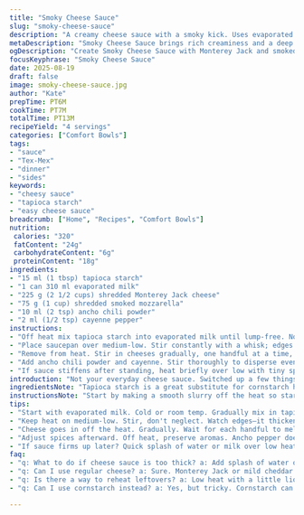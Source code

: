 ```yaml
---
title: "Smoky Cheese Sauce"
slug: "smoky-cheese-sauce"
description: "A creamy cheese sauce with a smoky kick. Uses evaporated milk thickened with tapioca starch instead of cornstarch, adding a subtle chewiness. Replaces cheddar with a blend of Monterey Jack and smoked mozzarella for mellow melt and deeper aroma. Chipotle swapped for smoky ancho chili powder plus a hint of cayenne to control heat and avoid moisture. Sauce thickens over gentle heat, no scorching if you whisk steadily and scrape edges right. Versatile for nachos, steamed veggies, or pasta. Dairy-forward, lightly spicy, velvety texture. Avoid grainy clumps by gradual cheese addition off heat. Works well with whole milk if evaporated unavailable—reduce thickener accordingly."
metaDescription: "Smoky Cheese Sauce brings rich creaminess and a deep smoky flavor. Perfect for nachos or veggies, thickened with tapioca starch."
ogDescription: "Create Smoky Cheese Sauce with Monterey Jack and smoked mozzarella. Thickened with tapioca starch, no clumps, just creamy goodness."
focusKeyphrase: "Smoky Cheese Sauce"
date: 2025-08-19
draft: false
image: smoky-cheese-sauce.jpg
author: "Kate"
prepTime: PT6M
cookTime: PT7M
totalTime: PT13M
recipeYield: "4 servings"
categories: ["Comfort Bowls"]
tags:
- "sauce"
- "Tex-Mex"
- "dinner"
- "sides"
keywords:
- "cheesy sauce"
- "tapioca starch"
- "easy cheese sauce"
breadcrumb: ["Home", "Recipes", "Comfort Bowls"]
nutrition: 
 calories: "320"
 fatContent: "24g"
 carbohydrateContent: "6g"
 proteinContent: "18g"
ingredients:
- "15 ml (1 tbsp) tapioca starch"
- "1 can 310 ml evaporated milk"
- "225 g (2 1/2 cups) shredded Monterey Jack cheese"
- "75 g (1 cup) shredded smoked mozzarella"
- "10 ml (2 tsp) ancho chili powder"
- "2 ml (1/2 tsp) cayenne pepper"
instructions:
- "Off heat mix tapioca starch into evaporated milk until lump-free. No whisking frenzy—smooth paste matters. Use cold or room temp milk for easier blending."
- "Place saucepan over medium-low. Stir constantly with a whisk; edges will bubble and thicken around 4-6 minutes. Watch closely—too hot equals curdled mess. Sauce becomes glossy, coats back of spoon."
- "Remove from heat. Stir in cheeses gradually, one handful at a time, waiting for each addition to melt fully before next. Use wooden spoon here to avoid overbeating air."
- "Add ancho chili powder and cayenne. Stir thoroughly to disperse evenly. Taste - adjust heat now or later with sriracha or lime juice if too dull."
- "If sauce stiffens after standing, heat briefly over low with tiny splash water or milk to loosen. Never reboil or cheese will seize. Serve warm, pour over whatever needs melty punch."
introduction: "Not your everyday cheese sauce. Switched up a few things after too many grainy attempts. Evaporated milk and tapioca starch—the starch swells differently, avoiding that gummy texture you get with cornstarch if you cook too long. Monterey Jack gives meltiness, smoked mozzarella layers on that cozy aroma without overpowering. Chipotle is tricky—it brings moisture unless drained well, so I went with ancho powder and a pinch of cayenne instead. No foaming or weird oil separation if you keep heat gentle, stir steadily, and add cheese off the heat. The sauce thickens as it cools, that’s good. Add water if it becomes stiff later. Foolproof if you trust your ear and eye more than the clock. Perfect for slathering on steamed broccoli or knocking up nachos fast."
ingredientsNote: "Tapioca starch is a great substitute for cornstarch here. It thickens at lower temps and creates a slightly stretchy texture. Use room temp milk or cooler for easier mixing to avoid lumps. Monterey Jack melts super well, giving creamy strands. Smoked mozzarella adds aroma and depth; regular mozzarella will work but skip the smoked if you want a milder flavor. Ancho chili powder replaces the moisture-heavy chipotle for smoky warmth without sogginess. Cayenne controls heat cleanly—adjust to taste or swap with smoked paprika for milder heat. Evaporated milk brings richness—if unavailable, whole milk is okay but reduce the starch to 10 ml to avoid over-thickening."
instructionsNote: "Start by making a smooth slurry off the heat so starch doesn’t clump. Heat gently, constant whisking is essential—too hot or neglected edges mean grainy spots or burning. The glossy sheen when thickened is your cue to stop cooking. Removing from heat before cheese means no separation or oily slicks. Gradual cheese addition ensures melting without clumps. Wooden spoon works better here, less air incorporated means silkier texture. Adding spices off the heat preserves their aroma without bitterness. If sauce tightens when resting, a quick stir with a drizzle of milk loosens it—no reheating over high or you risk curdling. Serve immediately or keep warm gently. No need for a blender; texture should be creamy but not pureed."
tips:
- "Start with evaporated milk. Cold or room temp. Gradually mix in tapioca starch. No rush. Lumpy isn’t good. Ensure slurry is lump-free—key to texture."
- "Keep heat on medium-low. Stir, don't neglect. Watch edges—it thickens there too. About 4-6 minutes, nice gloss over spoon means it's right."
- "Cheese goes in off the heat. Gradually. Wait for each handful to melt. No clumping, no separation. Wooden spoon—less air, silkier texture easily."
- "Adjust spices afterward. Off heat, preserve aromas. Ancho pepper does a lot without moisture, cayenne for heat control. Taste, taste, taste."
- "If sauce firms up later? Quick splash of water or milk over low heat. Don’t reboil—curdling is a problem. Loosen gently, serve warm."
faq:
- "q: What to do if cheese sauce is too thick? a: Add splash of water or milk. Heat gently, avoid boiling. Always loosen, don’t fear adjusting textures."
- "q: Can I use regular cheese? a: Sure. Monterey Jack or mild cheddar works fine. But smoky flavor reduces. Make sure to watch melt rates."
- "q: Is there a way to reheat leftovers? a: Low heat with a little liquid. Stir often. Avoid high heat—causes separation. Control temperature carefully."
- "q: Can I use cornstarch instead? a: Yes, but tricky. Cornstarch can gum up if overcooked. Use less, and know you might get different texture."

---
```

